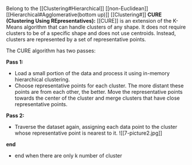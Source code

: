 Belong to the [[Clustering#Hierarchical]] [[non-Euclidean]] [[Hierarchical#Agglomerative(bottom up)]] [[Clustering#]] 
**CURE (Clustering Using REpresentatives):** [[CURE]] is an extension of the K-Means algorithm that can handle clusters of any shape. It does not require clusters to be of a specific shape and does not use centroids. Instead, clusters are represented by a set of representative points.

The CURE algorithm has two passes:

**Pass 1:**

- Load a small portion of the data and process it using in-memory hierarchical clustering.
- Choose representative points for each cluster. The more distant these points are from each other, the better. Move the representative points towards the center of the cluster and merge clusters that have close representative points.

**Pass 2:**

- Traverse the dataset again, assigning each data point to the cluster whose representative point is nearest to it.
![[7-picture2.jpg]]

**end**
- end when there are only k number of cluster 


